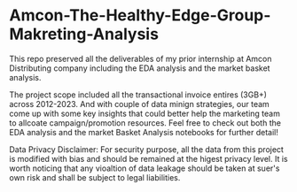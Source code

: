 # Amcon-The-Healthy-Edge-Group-Makreting-Analysis
This repo preserved all the deliverables of my prior internship at Amcon Distributing company including the EDA analysis and the market basket analysis.

The project scope included all the transactional invoice entires (3GB+) across 2012-2023. And with couple of data minign strategies, our team come up with some key insights that could better help the marketing team to allcoate campaign/promotion resources. Feel free to check out both the EDA analysis and the market Basket Analysis notebooks for further detail!

Data Privacy Disclaimer: For security purpose, all the data from this project is modified with bias and should be remained at the higest privacy level. It is worth noticing that any vioaltion of data leakage should be taken at suer's own risk and shall be subject to legal liabilities.
